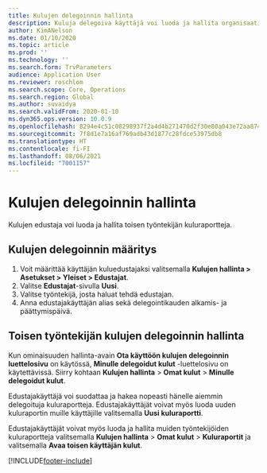 ```yaml
---
title: Kulujen delegoinnin hallinta
description: Kuluja delegoiva käyttäjä voi luoda ja hallita organisaation toisen työntekijän kuluraportteja.
author: KimANelson
ms.date: 01/10/2020
ms.topic: article
ms.prod: ''
ms.technology: ''
ms.search.form: TrvParameters
audience: Application User
ms.reviewer: roschlom
ms.search.scope: Core, Operations
ms.search.region: Global
ms.author: suvaidya
ms.search.validFrom: 2020-01-10
ms.dyn365.ops.version: 10.0.9
ms.openlocfilehash: 8294e4c51c08298937f2a4d4b271470d2f30e80a043e72aa874aa91306ac6712
ms.sourcegitcommit: 7f8d1e7a16af769adb43d1877c28fdce53975db8
ms.translationtype: HT
ms.contentlocale: fi-FI
ms.lasthandoff: 08/06/2021
ms.locfileid: "7001157"
---
```

# <a name="manage-expense-delegation"></a>Kulujen delegoinnin hallinta

Kulujen edustaja voi luoda ja hallita toisen työntekijän kuluraportteja.

## <a name="configure-expense-delegation"></a>Kulujen delegoinnin määritys

1. Voit määrittää käyttäjän kuluedustajaksi valitsemalla **Kulujen hallinta > Asetukset > Yleiset > Edustajat**.
2. Valitse **Edustajat**-sivulla **Uusi**.
3. Valitse työntekijä, josta haluat tehdä edustajan. 
4. Anna edustajakäyttäjän alias sekä delegointikauden alkamis- ja päättymispäivä.

## <a name="manage-expense-delegation-for-another-employee"></a>Toisen työntekijän kulujen delegoinnin hallinta

Kun ominaisuuden hallinta-avain **Ota käyttöön kulujen delegoinnin luettelosivu** on käytössä, **Minulle delegoidut kulut** -luettelosivu on käytettävissä. Siirry kohtaan **Kulujen hallinta** > **Omat kulut** > **Minulle delegoidut kulut**.

Edustajakäyttäjä voi suodattaa ja hakea nopeasti hänelle aiemmin delegoituja kuluraportteja. Edustajakäyttäjät voivat myös luoda uuden kuluraportin muille käyttäjille valitsemalla **Uusi kuluraportti**.

Edustajakäyttäjät voivat myös luoda ja hallita muiden työntekijöiden kuluraportteja valitsemalla **Kulujen hallinta** > **Omat kulut** > **Kuluraportit** ja valitsemalla **Avaa toisen käyttäjän kulut**.


[!INCLUDE[footer-include](../includes/footer-banner.md)]
